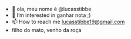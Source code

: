 - 👋 ola, meu nome é @lucasstibbe
- 👀 I’m interested in ganhar nota ;)
- 📫 How to reach me lucasstibbe19@gmail.com 
- filho do mato, venho da roça
<!---
lucasstibbe/lucasstibbe is a ✨ special ✨ repository because its `README.md` (this file) appears on your GitHub profile.
You can click the Preview link to take a look at your changes.
--->

